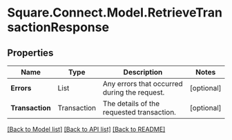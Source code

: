 # Square.Connect.Model.RetrieveTransactionResponse
## Properties

Name | Type | Description | Notes
------------ | ------------- | ------------- | -------------
**Errors** | List<Error> | Any errors that occurred during the request. | [optional] 
**Transaction** | Transaction | The details of the requested transaction. | [optional] 



[[Back to Model list]](../README.md#documentation-for-models) [[Back to API list]](../README.md#documentation-for-api-endpoints) [[Back to README]](../README.md)

